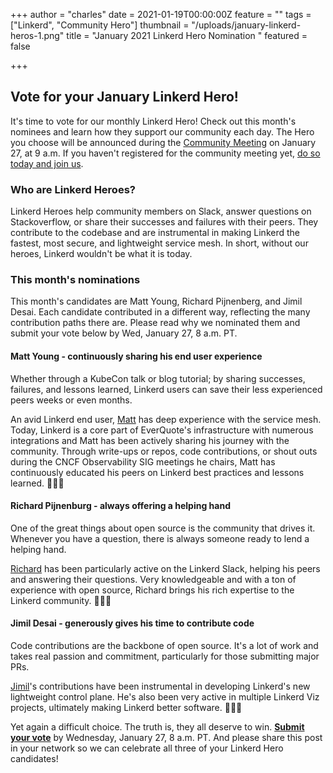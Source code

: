 +++
author = "charles"
date = 2021-01-19T00:00:00Z
feature = ""
tags = ["Linkerd", "Community Hero"]
thumbnail = "/uploads/january-linkerd-heros-1.png"
title = "January 2021 Linkerd Hero Nomination "
featured = false

+++
## **Vote for your January Linkerd Hero!**

It's time to vote for our monthly Linkerd Hero! Check out this month's nominees and learn how they support our community each day. The Hero you choose will be announced during the [Community Meeting](https://community.cncf.io/events/details/cncf-linkerd-online-community-meetup-presents-january-linkerd-online-community-meetup/) on January 27, at 9 a.m. If you haven't registered for the community meeting yet, [do so today and join us](https://community.cncf.io/events/details/cncf-linkerd-online-community-meetup-presents-january-linkerd-online-community-meetup/).

### **Who are Linkerd Heroes?**

Linkerd Heroes help community members on Slack, answer questions on Stackoverflow, or share their successes and failures with their peers. They contribute to the codebase and are instrumental in making Linkerd the fastest, most secure, and lightweight service mesh. In short, without our heroes, Linkerd wouldn't be what it is today.

### **This month's nominations**

This month's candidates are Matt Young, Richard Pijnenberg, and Jimil Desai. Each candidate contributed in a different way, reflecting the many contribution paths there are. Please read why we nominated them and submit your vote below by Wed, January 27, 8 a.m. PT.

#### Matt Young - continuously sharing his end user experience

Whether through a KubeCon talk or blog tutorial; by sharing successes, failures, and lessons learned, Linkerd users can save their less experienced peers weeks or even months.

An avid Linkerd end user, [Matt](https://www.linkedin.com/in/halcyondude/) has deep experience with the service mesh. Today, Linkerd is a core part of EverQuote's infrastructure with numerous integrations and Matt has been actively sharing his journey with the community. Through write-ups or repos, code contributions, or shout outs during the CNCF Observability SIG meetings he chairs, Matt has continuously educated his peers on Linkerd best practices and lessons learned. 👏👏👏

#### Richard Pijnenburg - always offering a helping hand

One of the great things about open source is the community that drives it. Whenever you have a question, there is always someone ready to lend a helping hand.

[Richard](https://www.linkedin.com/in/richard-pijnenburg/) has been particularly active on the Linkerd Slack, helping his peers and answering their questions. Very knowledgeable and with a ton of experience with open source, Richard brings his rich expertise to the Linkerd community. 👏👏👏

#### Jimil Desai - generously gives his time to contribute code

Code contributions are the backbone of open source. It's a lot of work and takes real passion and commitment, particularly for those submitting major PRs.

[Jimil](https://www.linkedin.com/in/jimil-desai-30179416b/)'s contributions have been instrumental in developing Linkerd's new lightweight control plane. He's also been very active in multiple Linkerd Viz projects, ultimately making Linkerd better software. 👏👏👏

Yet again a difficult choice. The truth is, they all deserve to win. [**Submit your vote**](https://docs.google.com/forms/d/e/1FAIpQLSfK3iaquYEhmi9MjiuBXdTcK7P4QCMlqt9SCCnX7hJoAIrfSA/viewform?usp=sf_link) by Wednesday, January 27, 8 a.m. PT. And please share this post in your network so we can celebrate all three of your Linkerd Hero candidates!
